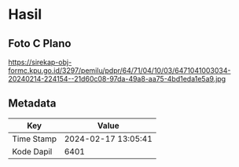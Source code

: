 # Hasil

## Foto C Plano

https://sirekap-obj-formc.kpu.go.id/3297/pemilu/pdpr/64/71/04/10/03/6471041003034-20240214-224154--21d60c08-97da-49a8-aa75-4bd1eda1e5a9.jpg


## Metadata

| Key        | Value               |
| ---------- | ------------------- |
| Time Stamp | 2024-02-17 13:05:41 |
| Kode Dapil | 6401                |



